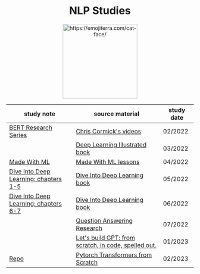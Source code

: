 <br />
<div align="center">
    <h1 align="center">NLP Studies</h1>
    <img src="https://images.emojiterra.com/google/android-11/512px/1f431.png" alt="https://emojiterra.com/cat-face/" width="200">
  
  <br />
  
  | study note  | source material | study date |
| ------------- | ------------- | ------------- |
| [BERT Research Series](BERT%20Research%20Series.pdf)  | [Chris Cormick's videos](https://www.youtube.com/playlist?list=PLam9sigHPGwOBuH4_4fr-XvDbe5uneaf6)  | 02/2022 |
|  | [Deep Learning Illustrated book](https://www.amazon.com/Deep-Learning-Illustrated-Intelligence-Addison-Wesley/dp/0135116694) | 03/2022 |
| [Made With ML](MadeWithML.pdf)  | [Made With ML lessons](https://madewithml.com)  | 04/2022 |
| [Dive Into Deep Learning: chapters 1-5](d2l_1-5.pdf)  | [Dive Into Deep Learning book](http://d2l.ai/)  | 05/2022 |
| [Dive Into Deep Learning: chapters 6-7](d2l_6-7.pdf)  | [Dive Into Deep Learning book](http://d2l.ai/)  | 06/2022 |
|  | [Question Answering Research](https://youtube.com/playlist?list=PLam9sigHPGwNX4Sdrojqcy5CJcXvbSUPz) | 07/2022 | 
|  | [Let's build GPT: from scratch, in code, spelled out.](https://youtu.be/kCc8FmEb1nY) | 01/2023 |
| [Repo](https://github.com/ju-resplande/transformer_from_scratch) | [Pytorch Transformers from Scratch](hhttps://youtu.be/U0s0f995w14) | 02/2023 |
</div>


